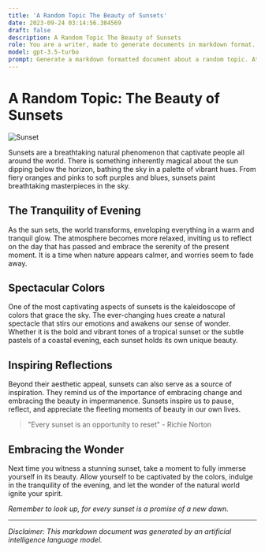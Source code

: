 ```yaml
---
title: 'A Random Topic The Beauty of Sunsets'
date: 2023-09-24 03:14:56.384569
draft: false
description: A Random Topic The Beauty of Sunsets
role: You are a writer, made to generate documents in markdown format. It is very important that all of the documents you generate are in valid markdown format.
model: gpt-3.5-turbo
prompt: Generate a markdown formatted document about a random topic. At the bottom, include a disclaimer explaining that the document was generated by you. The first line of the document should be the title. Make sure that the entire document is in proper markdown format, using a mix of various tags to make the document visually appealing.
---
```


# A Random Topic: The Beauty of Sunsets

![Sunset](https://images.unsplash.com/photo-1514666889884-948e23e4b052?ixlib=rb-1.2.1&ixid=eyJhcHBfaWQiOjEyMDd9&auto=format&fit=crop&w=1920&q=80)

Sunsets are a breathtaking natural phenomenon that captivate people all around the world. There is something inherently magical about the sun dipping below the horizon, bathing the sky in a palette of vibrant hues. From fiery oranges and pinks to soft purples and blues, sunsets paint breathtaking masterpieces in the sky. 

## The Tranquility of Evening

As the sun sets, the world transforms, enveloping everything in a warm and tranquil glow. The atmosphere becomes more relaxed, inviting us to reflect on the day that has passed and embrace the serenity of the present moment. It is a time when nature appears calmer, and worries seem to fade away.

## Spectacular Colors

One of the most captivating aspects of sunsets is the kaleidoscope of colors that grace the sky. The ever-changing hues create a natural spectacle that stirs our emotions and awakens our sense of wonder. Whether it is the bold and vibrant tones of a tropical sunset or the subtle pastels of a coastal evening, each sunset holds its own unique beauty.

## Inspiring Reflections

Beyond their aesthetic appeal, sunsets can also serve as a source of inspiration. They remind us of the importance of embracing change and embracing the beauty in impermanence. Sunsets inspire us to pause, reflect, and appreciate the fleeting moments of beauty in our own lives.

> "Every sunset is an opportunity to reset" - Richie Norton

## Embracing the Wonder

Next time you witness a stunning sunset, take a moment to fully immerse yourself in its beauty. Allow yourself to be captivated by the colors, indulge in the tranquility of the evening, and let the wonder of the natural world ignite your spirit.

*Remember to look up, for every sunset is a promise of a new dawn.*

---

*Disclaimer: This markdown document was generated by an artificial intelligence language model.*
